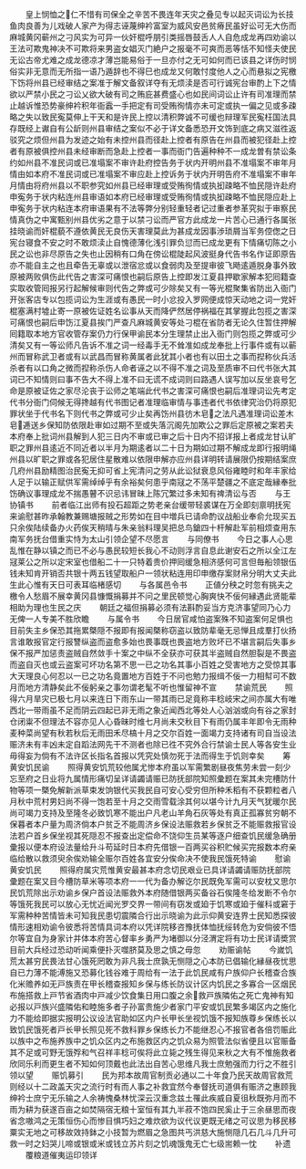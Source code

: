 <!-- { "loadSidebar": true } -->
　　皇上悯恤之仁不惜有司保全之辛苦不畏连年天灾之叠见专以起灭词讼为长技鱼肉良善为儿戏破人家产为得志诬蔑绅衿富室为威风安邑贫瘠民虽好讼可无大伤而麻城黄冈蕲州之刁风实为可异一伙奸棍呼朋引类摇唇鼓舌人人自危成龙再四劝谕以王法可欺鬼神决不可欺将来男盗女娼灭门絶户之报毫不可爽而恶等恬不知怪夫使民无讼古帝尤难之成龙德凉才薄岂能易俗于一旦亦付之无可如何而已该县之详伤时悯俗实非无意而无所指一语乃遁辞也不得巳也成龙又何敢忖度他人之心而悬拟之宪檄下饬将州县已经审结之案准于解文备叙详夺有无烦渎是否可行诚宪台审酌上下之情欲以严禁小民之刁讼乂欲大破有司之贿庇甚费盛心也如民间词讼止许有司准理而禁止越诉惟恐势豪绅衿积年衙蠧一手把定有司受贿徇情亦未可定或执一偏之见或多疎略之失以致民寃莫伸上干天和是许民上控以清积弊诚不可缓也辩理军民寃枉国法具存既经上谳自有公龂则州县审结之案似不必于详文备悉恐开文饰到底之病又滋徃返驳究之烦但州县为发迹之始有未控州县而径赴上控者有原告在州县而被犯径赴上控者有原被俱控州县未经审断而急赴上控者一事而衙门告遍种种不一成龙曽有禁讼条约如州县不准民词或已准塌案不审许赴府控告务于状内开明州县不准塌案不审年月情由如本府不准民词或已准塌案不审应赴上控诉务于状内开明告府不准塌案不审年月情由将府州县以不职参究如州县已经审理或受贿徇情或执抝疎略不恤民隠许赴府申寃务于状内粘连州县审语如本府已经审理或受贿徇情或执抝疎略不恤民隠应赴上申寃务于状内粘连本府审语果有不法等弊分别轻重轻者记过重者参革究拟于审察民情真伪之中寓甄别州县优劣之意于以禁刁讼而严官方此成龙一片苦心已通行各属张挂晓谕而奸棍藐不遵依黄民无良伤天害理莫此为甚成龙因事渉琐屑当军务倥偬之日宪台寝食不安之时不敢烦渎止自愧德薄化浅引罪负愆而已成龙更有下情痛切陈之小民之讼也非尽原告之失也止因稍有口角在傍讼棍陡起风波挺身代告书名作证即原告亦不能自主之也且牵告无辜或以泄宿忿或以食弱肉及至提审彼飞飏逺遁脱身事外致原被两败俱伤此代告之害深可痛恨也嗣后原告上控即发江夏县押歇家解本犯囘籍查实取收管囘报另行起解候审则代告之弊或可少除矣又有一等光棍聚集省防出入衙门开张客店专以包揽词讼为生涯或有愚民一时小忿投入罗网便成惊天动地之词一党奸棍塞满村墟止寄一原被佐证姓名讼事从天而降俨然居停祸福在其掌握此包揽之害深可痛恨也嗣后申饬江夏县挨门严查凡麻城黄安等处刁棍在省防者无论久住暂住押解囘籍取本地方官收管存案仍力行保甲谕民本分生理禁止出入衙门则包揽之弊或可少清矣又有一等讼师凡告诉不准之词一经毒手无不耸准如成龙奉批上行事件或有以蕲州而冒称武卫者或有以武昌而冒称黄属者此犹其小者也有以田土之事而揑称伙兵活杀者有以口角之微而揑称杀伤人命者诬之以不得不准之词及至质审不曰代书张大其词已不知情则曰事不告大不得上准不曰无谎不成词则曰路遇人误写加以反坐哀号乞命是原被证佐之家尽沦丧于讼师之笔端此代书之害深可痛恨也嗣后准理词讼先考定代书分衙门伺候无得搀越有代书图记者准理临审情与事违者代书依律究治仍将原犯罪状坐于代书名下则代书之弊或可少止矣再饬州县彷木皂之法凡遇准理词讼差木皂逓送乡保知防依限赴审如过期不至或失落沉阁先加欺公之罪后定原被之案若夫本府奉上批词州县解到人犯三日内不审或已审之后十日内不招详报上者成龙甘认旷职之罪州县逺近不同近者以半月为期逺者以二十日为期如过期不解成龙即行报明绳州县以旷职之罪或各犯居住星散难以依限申解亦应州县详明转请展限仍按期结案庶几府州县励精图治民寃无抑可省上宪清问之劳从此讼狱衰息风俗雍睦时和年丰家给人足于以输正赋供军需绰绰乎有余裕矣何患乎南冦之不荡平楚疆之不底定哉縁奉批饬确议事理成龙不揣愚瞽不识忌讳冒昧上陈冗繁过多未知有禆清讼与否
　　与王协镇书
　　前者临江出师有投石超距之势老亲台缓带轻裘谋在万全即刻禀明抚宪来谕慰甚昨承翰教兼赐塘报贼之形势如在目中増兵已请命酌议战船业奉俞允现买五只余俟陆续备办火药俟天稍晴与朱亲翁料理吴把总鸟鎗四十杆解赴军前相烦查用东南军务抚台借重实恃为太山引领企望不尽愿言
　　与同僚书
　　今日之事人心思乱惟在静以镇之而已不必与愚民较短长我心不动则浮言自息此谢安石之所以全江左冦莱公之所以定宋室也借船二十一只特着贵价押囘缓急相济感何可言但毎船领银伍钱未知肯开销否共银十两五钱望取船户一领状粘连用印申缴存案财帛分明大丈夫此生此心惟有天日可表耳临楮感切
　　与各属邑令书
　　正値分秧之时忽有挑夫之檄令人愁眉不展幸黄冈县慷慨捐募并不问之里民顿觉心胸爽快不佞何縁遇此贤能辈相助为理也生民之庆
　　朝廷之福但捐募必须有法斟酌妥当方克济事望同乃心力无俾一人专美不胜欣瞻
　　与属令书
　　今日居官咸怕盗案殊不知盗案何足惧也目前失主乡保恐其拖累槩隠不报即有报闻槩称窃盗以致防辈毫无忌惮且成羣打伙扬言谁敢报官定行报讐纵盗而盗愈多始也畏事既也畏盗地方败坏已不堪言嗣后失事乡保不报严加惩责盗贼自然敛手十案之中纵不全获亦可获其半盗贼自然胆裂是不畏盗而盗自灭也或云盗案可坏功名第不思一已之功名其事小百姓之受害地方之受惊其事大天理良心何忍以一已之功名竟置地方百姓于不问也勉力报缉不佞一力相幇可不数月而地方清静矣此不佞躬亲之事勿谓老髦不听也惟留神不宣
　　禁谕荒民
　　照得六月旱灾已极七月以来连日下雨东山一带其雨已足竟称丰稔岐宋之间亦属大有唯西北一带雨虽不足而阴云四起已非无雨之象近闻西北等处人心汹汹或向有谷之家封仓闭粜不但理法不容亦见人心昏昧时维七月尚未交秋目下有雨仍属丰年即令无雨种麦种菜尚望有秋若秋后无雨田禾尽槁十月之交尔百姓一面竭力支持诸有司自当设法赈济未有丰凶未定自蹈法网先干不测者也除已徃不究外合行禁谕士民人等各安生业毋得妄为倘有不法许区长指名首报以凭究处慎勿死于法而得生于饥则幸矣
　　筹黄安饥民谕
　　照得黄安饥荒较他属尤惨本府虽以军需繁剧昼夜焦劳未尝一刻少忘至府之日业将九属情形痛切呈详请蠲请赈已防抚部院知照彚题在案其未完槽防什物等项一槩免解新派草束发饷银代买我民自可安心受穷但所种禾稻有不获颗粒者八月秋中荒村男妇尚不得一饱若至十月之交雨雪载涂其何以堪今计九月天气犹暖尔民尚可竭力支持及至隆冬必致饥寒不能出户凡老山羊角石灰等处有真正孤寡贫穷朝不保暮者本户量为周济倘本户贫乏不能周济乡保设法赈救若乡保贫乏不能赈救报官设法若户首乡保坐视其死隠忍不报查出定偿命不饶仰生员某等逐户细查饥民缓急确册彚报以便本府设法量给升斗苟延时日本府先借银一百两买谷积贮候买完报数本府亲临给散以救须臾余俟劝输全赈尔百姓各宜安分俟命决不使我民饿死特谕
　　慰谕黄安饥民
　　照得府属灾荒惟黄安最甚本府念切民艰业已具详请蠲请赈防抚部院彚题在案又目今槽防草米等项本府一一代为备办解讫尔民既免军需可以安枕又思尔民饥荒除出示劝谕乡保户首设法赈救外本府随借银两买备谷石俟隆冬给发断不令尔等饿死我民可以放心无忧近闻光罗交界一带间有窃发或廹于饥寒或廹于催科或窘于军需种种苦情皆未可知我民患切震隣合行出示晓谕为此示仰黄安连界士民知悉探彼情形速相劝谕令彼悉将苦情具词本府以凭详院移咨豫抚体恤抚绥转危为安倘彼不悟尔等宜自为身家计并体本府苦心督率乡勇严为堵御以分泾渭定将有功士民详请奬赏目前大兵经过恐动听闻乘便扑灭噬脐莫及思之慎之毋忽
　　劝赈谕帖
　　今嵗饥荒太甚穷民畏法甘心饿死罔敢为非凡我士庶孰无恻隠之心本防已倡输化縁昼夜忧思自已力薄不能溥施又恐募化钱谷难于周给有一法于此饥民咸有户族仰户长稽查合族化米赡养如无戸族责在甲长稽查报知乡保与练长防议计区内饥民之多寡合一区烟民布施搭救上戸节省酒肉中戸减少饮食集日用口腹之余救戸族隣佑之死亡鬼神有知必报以戸族兴盛隣佑和睦施多者子孙富贵施少者家门平安或饥民繁多竭区内之施化力不能给即据实报明公议设法官助如区内户长甲长坐视饥饿不报知族尊乡保练长以致饥民饿死者戸长甲长照见死不救科罪乡保练长力不能继忍心不报官者各倍罚赈此以族中之布施养族中之饥众区内之布施救区内之饥众易为照管法似省便且以官赈备其不足或可野无饿殍和气召祥丰稔可俟将此立毙之残生得见来秋之大有不惟施救者欣同乐利而更生者不知如何顶戴也此法出自苦心思维凡我士庶勉强而力行之不胜引领以望
　　赈饥募引
　　民为邦本故周官制贡必通以二十年食乃民天故周官救荒则经以十二政盖天灾之流行时有而人事之补救宜然今奉督抚司道俱有赈济之惠顾我绅衿士庶宁无乐输之人余祷愧桑林忧深云汉重念兹土罹此疾威自夏徂秋既弥月而不雨为耕为获遂百亩之如焚隔宿无粮十室恒有其九半菽不饱四民奚止于三余昼思而夜省念嗷鸿之无策恒伤心而惨目惧巧妇之难炊欲为议代议更既无绪之可议思为移民移粟实无地之可移故效持鉢之小技暂为燃眉之急图共丐洪慈大施恻隠几石几斗几升可救一时之妇哭儿啼或银或米或钱立苏片刻之饥魂饿鬼无亡七级耑赖一忱
　　补遗
　　覆粮道催夷运印领详
